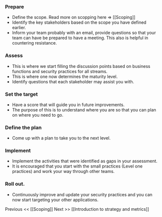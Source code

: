 ### Prepare
- Define the scope. Read more on scopping here => [[Scoping]]
- Identify the key stakeholders based on the scope you have defined earlier.
- Inform your team probably with an email, provide questions so that your team can have be prepared to have a meeting. This also is helpful in countering resistance.
### Assess
- This is where we start filling the discussion points based on business functions and security practices for all streams. 
- This is where one now determines the maturity level.
- Identify questions that each stakeholder may assist you with.
### Set the target
- Have a score that will guide you in future improvements.
- The purpose of this is to understand where you are so that you can plan on where you need to go.
### Define the plan
- Come up with a plan to take you to the next level.
### Implement
- Implement the activities that were identified as gaps in your assessment.
- It is encouraged that you start with the small practices (Level one practices) and work your way through other teams.
### Roll out.
- Continuously improve and update your security practices and you can now start targeting your other applications.

Previous << [[Scoping]]
Next >> [[Introduction to strategy and metrics]]